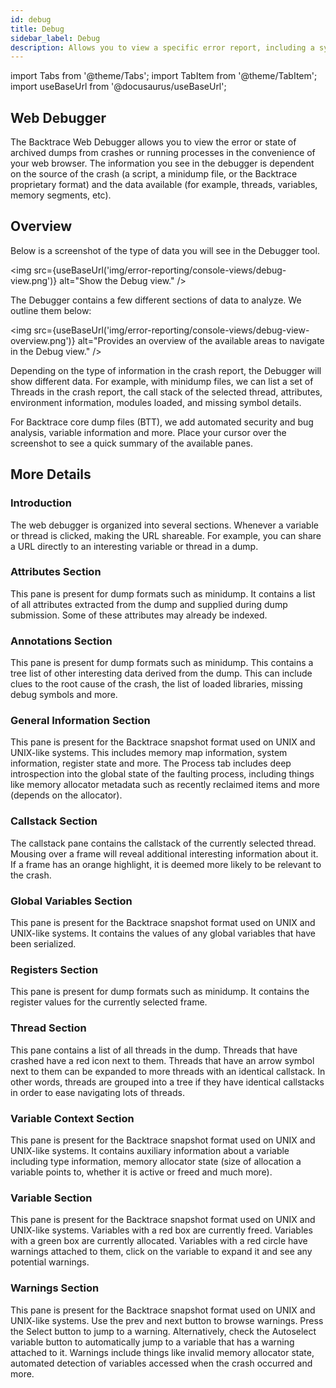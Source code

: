 ```yaml
---
id: debug
title: Debug
sidebar_label: Debug
description: Allows you to view a specific error report, including a symbolicated call stack, system and custom attributes, and other useful information.
---
```

import Tabs from '@theme/Tabs';
import TabItem from '@theme/TabItem';
import useBaseUrl from '@docusaurus/useBaseUrl';

## Web Debugger
The Backtrace Web Debugger allows you to view the error or state of archived dumps from crashes or running processes in the convenience of your web browser. The information you see in the debugger is dependent on the source of the crash (a script, a minidump file, or the Backtrace proprietary format) and the data available (for example, threads, variables, memory segments, etc).

## Overview
Below is a screenshot of the type of data you will see in the Debugger tool.  

<img src={useBaseUrl('img/error-reporting/console-views/debug-view.png')} alt="Show the Debug view." />

The Debugger contains a few different sections of data to analyze. We outline them below:

<img src={useBaseUrl('img/error-reporting/console-views/debug-view-overview.png')} alt="Provides an overview of the available areas to navigate in the Debug view." />

Depending on the type of information in the crash report, the Debugger will show different data. For example, with minidump files, we can list a set of Threads in the crash report, the call stack of the selected thread, attributes, environment information, modules loaded, and missing symbol details.

For Backtrace core dump files (BTT), we add automated security and bug analysis, variable information and more. Place your cursor over the screenshot to see a quick summary of the available panes.

## More Details
### Introduction
The web debugger is organized into several sections. Whenever a variable or thread is clicked, making the URL shareable. For example, you can share a URL directly to an interesting variable or thread in a dump.

### Attributes Section
This pane is present for dump formats such as minidump. It contains a list of all attributes extracted from the dump and supplied during dump submission. Some of these attributes may already be indexed.

### Annotations Section
This pane is present for dump formats such as minidump. This contains a tree list of other interesting data derived from the dump. This can include clues to the root cause of the crash, the list of loaded libraries, missing debug symbols and more.

### General Information Section
This pane is present for the Backtrace snapshot format used on UNIX and UNIX-like systems. This includes memory map information, system information, register state and more. The Process tab includes deep introspection into the global state of the faulting process, including things like memory allocator metadata such as recently reclaimed items and more (depends on the allocator).

### Callstack Section
The callstack pane contains the callstack of the currently selected thread. Mousing over a frame will reveal additional interesting information about it. If a frame has an orange highlight, it is deemed more likely to be relevant to the crash.

### Global Variables Section
This pane is present for the Backtrace snapshot format used on UNIX and UNIX-like systems. It contains the values of any global variables that have been serialized.

### Registers Section
This pane is present for dump formats such as minidump. It contains the register values for the currently selected frame.

### Thread Section
This pane contains a list of all threads in the dump. Threads that have crashed have a red icon next to them. Threads that have an arrow symbol next to them can be expanded to more threads with an identical callstack. In other words, threads are grouped into a tree if they have identical callstacks in order to ease navigating lots of threads.

### Variable Context Section
This pane is present for the Backtrace snapshot format used on UNIX and UNIX-like systems. It contains auxiliary information about a variable including type information, memory allocator state (size of allocation a variable points to, whether it is active or freed and much more).

### Variable Section
This pane is present for the Backtrace snapshot format used on UNIX and UNIX-like systems. Variables with a red box are currently freed. Variables with a green box are currently allocated. Variables with a red circle have warnings attached to them, click on the variable to expand it and see any potential warnings.

### Warnings Section
This pane is present for the Backtrace snapshot format used on UNIX and UNIX-like systems. Use the prev and next button to browse warnings. Press the Select button to jump to a warning. Alternatively, check the Autoselect variable button to automatically jump to a variable that has a warning attached to it. Warnings include things like invalid memory allocator state, automated detection of variables accessed when the crash occurred and more.
